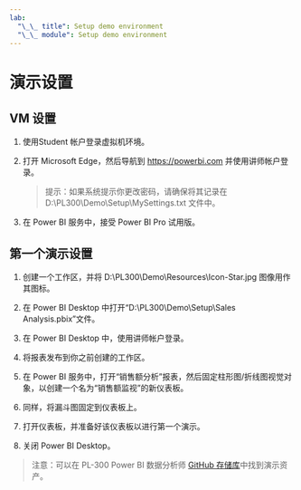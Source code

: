 ```yaml
---
lab:
  "\_\_ title": Setup demo environment
  "\_\_ module": Setup demo environment
---
```


# 演示设置

## VM 设置

1. 使用Student 帐户登录虚拟机环境。

1. 打开 Microsoft Edge，然后导航到 <https://powerbi.com> 并使用讲师帐户登录。
    > 提示：如果系统提示你更改密码，请确保将其记录在 D:\PL300\Demo\Setup\MySettings.txt 文件中。

1. 在 Power BI 服务中，接受 Power BI Pro 试用版。

## 第一个演示设置

1. 创建一个工作区，并将 D:\PL300\Demo\Resources\Icon-Star.jpg 图像用作其图标。

1. 在 Power BI Desktop 中打开“D:\PL300\Demo\Setup\Sales Analysis.pbix”文件。

1. 在 Power BI Desktop 中，使用讲师帐户登录。

1. 将报表发布到你之前创建的工作区。

1. 在 Power BI 服务中，打开“销售额分析”报表，然后固定柱形图/折线图视觉对象，以创建一个名为“销售额监视”的新仪表板。

1. 同样，将漏斗图固定到仪表板上。

1. 打开仪表板，并准备好该仪表板以进行第一个演示。

1. 关闭 Power BI Desktop。

> 注意：可以在 PL-300 Power BI 数据分析师 [GitHub 存储库](https://github.com/MicrosoftLearning/PL-300-Microsoft-Power-BI-Data-Analyst/tree/Main/Allfiles/Demo)中找到演示资产。
